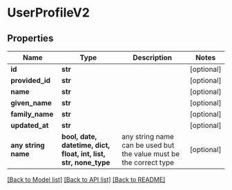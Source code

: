# UserProfileV2


## Properties
Name | Type | Description | Notes
------------ | ------------- | ------------- | -------------
**id** | **str** |  | [optional]
**provided_id** | **str** |  | [optional]
**name** | **str** |  | [optional]
**given_name** | **str** |  | [optional]
**family_name** | **str** |  | [optional]
**updated_at** | **str** |  | [optional]
**any string name** | **bool, date, datetime, dict, float, int, list, str, none_type** | any string name can be used but the value must be the correct type | [optional]

[[Back to Model list]](../README.md#documentation-for-models) [[Back to API list]](../README.md#documentation-for-api-endpoints) [[Back to README]](../README.md)
